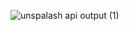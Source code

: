 

![unspalash api output (1)](https://github.com/krupesh788/unspalash-api/assets/71176180/0151c588-1371-41c4-808c-03dd4d9ff0ad)

